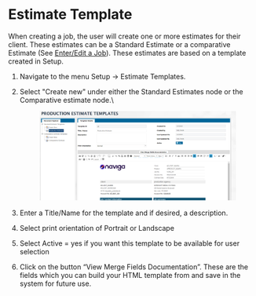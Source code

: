 # Estimate Template

When creating a job, the user will create one or more estimates for their client. These estimates can be a Standard Estimate or a comparative Estimate (See [Enter/Edit a Job](../jobs/enter-edit-a-job.md#create-and-edit-estimate)). These estimates are based on a template created in Setup.

1. Navigate to the menu Setup -> Estimate Templates.
2.  Select "Create new" under either the Standard Estimates node or the Comparative estimate node.\\

    <figure><img src="../../../.gitbook/assets/image (1168).png" alt=""><figcaption></figcaption></figure>
3. Enter a Title/Name for the template and if desired, a description.
4. Select print orientation of Portrait or Landscape
5. Select Active = yes if you want this template to be available for user selection
6. Click on the button “View Merge Fields Documentation”. These are the fields which you can build your HTML template from and save in the system for future use.
